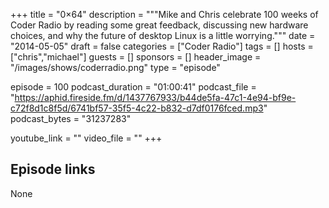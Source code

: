 +++
title = "0×64"
description = """Mike and Chris celebrate 100 weeks of Coder Radio by reading some great feedback, discussing new hardware choices, and why the future of desktop Linux is a little worrying."""
date = "2014-05-05"
draft = false
categories = ["Coder Radio"]
tags = []
hosts = ["chris","michael"]
guests = []
sponsors = []
header_image = "/images/shows/coderradio.png"
type = "episode"

episode = 100
podcast_duration = "01:00:41"
podcast_file = "https://aphid.fireside.fm/d/1437767933/b44de5fa-47c1-4e94-bf9e-c72f8d1c8f5d/6741bf57-35f5-4c22-b832-d7df0176fced.mp3"
podcast_bytes = "31237283"

youtube_link = ""
video_file = ""
+++

## Episode links

None

